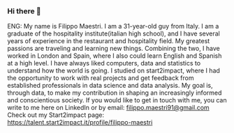 ### Hi there 👋

ENG: My name is Filippo Maestri. I am a 31-year-old guy from Italy. I am a graduate of the hospitality institute(italian high school), and I have several years of experience in the restaurant and hospitality field. My greatest passions are traveling and learning new things. Combining the two, I have worked in London and Spain, where I also could learn English and Spanish at a high level. I have always liked computers, data and statistics to understand how the world is going. I studied on start2impact, where I had the opportunity to work with real projects and get feedback from established professionals in data science and data analysis. My goal is, through data, to make my contribution in shaping an increasingly informed and conscientious society. If you would like to get in touch with me, you can write to me here on LinkedIn or by email: filippo.maestri91@gmail.com Check out my Start2impact page: https://talent.start2impact.it/profile/filippo-maestri
